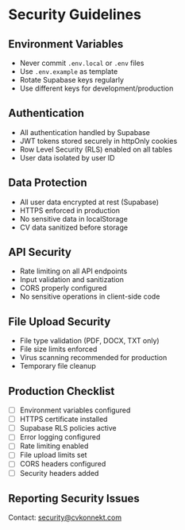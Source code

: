 # Security Guidelines

## Environment Variables
- Never commit `.env.local` or `.env` files
- Use `.env.example` as template
- Rotate Supabase keys regularly
- Use different keys for development/production

## Authentication
- All authentication handled by Supabase
- JWT tokens stored securely in httpOnly cookies
- Row Level Security (RLS) enabled on all tables
- User data isolated by user ID

## Data Protection
- All user data encrypted at rest (Supabase)
- HTTPS enforced in production
- No sensitive data in localStorage
- CV data sanitized before storage

## API Security
- Rate limiting on all API endpoints
- Input validation and sanitization
- CORS properly configured
- No sensitive operations in client-side code

## File Upload Security
- File type validation (PDF, DOCX, TXT only)
- File size limits enforced
- Virus scanning recommended for production
- Temporary file cleanup

## Production Checklist
- [ ] Environment variables configured
- [ ] HTTPS certificate installed
- [ ] Supabase RLS policies active
- [ ] Error logging configured
- [ ] Rate limiting enabled
- [ ] File upload limits set
- [ ] CORS headers configured
- [ ] Security headers added

## Reporting Security Issues
Contact: security@cvkonnekt.com